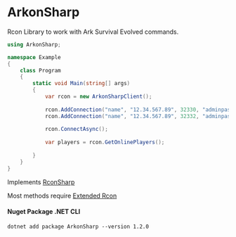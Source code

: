 # ArkonSharp

Rcon Library to work with Ark Survival Evolved commands.


```csharp
using ArkonSharp;

namespace Example
{
    class Program
    {
        static void Main(string[] args)
        {
            var rcon = new ArkonSharpClient();
            
            rcon.AddConnection("name", "12.34.567.89", 32330, "adminpass", 3)
            rcon.AddConnection("name", "12.34.567.89", 32332, "adminpass", 3)
            
            rcon.ConnectAsync();
            
            var players = rcon.GetOnlinePlayers();
            
        }
    }
}
```
Implements [RconSharp](https://github.com/stefanodriussi/rconsharp)

Most methods require [Extended Rcon](https://arkserverapi.com/index.php?resources/extended-rcon.5/)

#### Nuget Package .NET CLI
```cli
dotnet add package ArkonSharp --version 1.2.0
```
